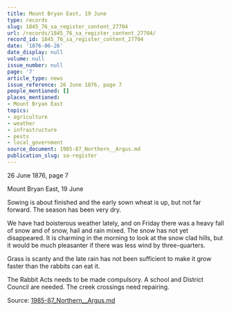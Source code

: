 ```yaml
---
title: Mount Bryan East, 19 June
type: records
slug: 1845_76_sa_register_content_27704
url: /records/1845_76_sa_register_content_27704/
record_id: 1845_76_sa_register_content_27704
date: '1876-06-26'
date_display: null
volume: null
issue_number: null
page: '7'
article_type: news
issue_reference: 26 June 1876, page 7
people_mentioned: []
places_mentioned:
- Mount Bryan East
topics:
- agriculture
- weather
- infrastructure
- pests
- local_government
source_document: 1985-87_Northern__Argus.md
publication_slug: sa-register
---
```


26 June 1876, page 7

Mount Bryan East, 19 June

Sowing is about finished and the early sown wheat is up, but not far forward.  The season has been very dry.

We have had boisterous weather lately, and on Friday there was a heavy fall of snow and of snow, hail and rain mixed.  The snow has not yet disappeared.  It is charming in the morning to look at the snow clad hills, but it would be much pleasanter if there was less wind by three-quarters.

Grass is scanty and the late rain has not been sufficient to make it grow faster than the rabbits can eat it.

The Rabbit Acts needs to be made compulsory.  A school and District Council are needed.  The creek crossings need repairing.


Source: [1985-87_Northern__Argus.md](/downloads/markdown/1985-87_Northern__Argus.md)
